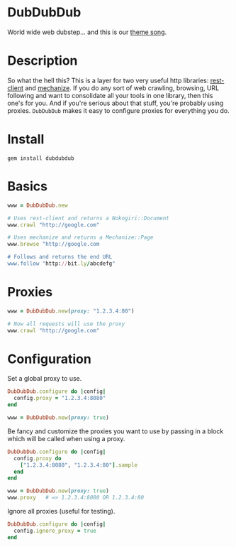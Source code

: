 DubDubDub
=========

World wide web dubstep... and this is our [theme song](http://www.youtube.com/watch?v=OR6AV9yJPoM).

Description
===========

So what the hell this? This is a layer for two very useful http libraries: [rest-client](https://github.com/archiloque/rest-client) and [mechanize](https://github.com/sparklemotion/mechanize). If you do any sort of web crawling, browsing, URL following and want to consolidate all your tools in one library, then this one's for you. And if you're serious about that stuff, you're probably using proxies. `DubDubDub` makes it easy to configure proxies for everything you do.

Install
=======

```
gem install dubdubdub
```
    
Basics
======

```ruby
www = DubDubDub.new

# Uses rest-client and returns a Nokogiri::Document
www.crawl "http://google.com"

# Uses mechanize and returns a Mechanize::Page
www.browse "http://google.com

# Follows and returns the end URL
www.follow "http://bit.ly/abcdefg"
```

Proxies
=======

```ruby
www = DubDubDub.new(proxy: "1.2.3.4:80")

# Now all requests will use the proxy
www.crawl "http://google.com"
```
    
Configuration
=============

Set a global proxy to use.

```ruby
DubDubDub.configure do |config|
  config.proxy = "1.2.3.4:8080"
end

www = DubDubDub.new(proxy: true)
```

Be fancy and customize the proxies you want to use by passing in a block which will be called when using a proxy. 

```ruby
DubDubDub.configure do |config|
  config.proxy do
    ["1.2.3.4:8080", "1.2.3.4:80"].sample
  end
end

www = DubDubDub.new(proxy: true)
www.proxy   # => 1.2.3.4:8080 OR 1.2.3.4:80
```
    
Ignore all proxies (useful for testing).

```ruby
DubDubDub.configure do |config|
  config.ignore_proxy = true
end
```
